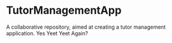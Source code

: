# TutorManagementApp
A collaborative repository, aimed at creating a tutor management application.
Yes
Yeet
Yeet Again?